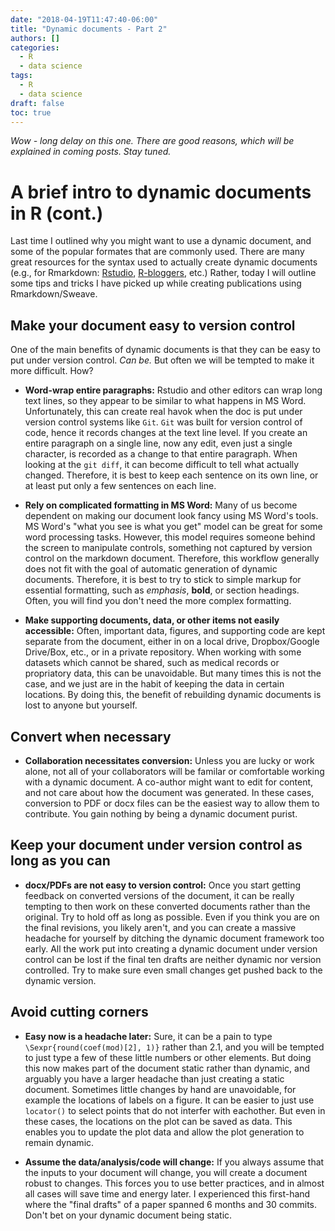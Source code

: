 ```yaml
---
date: "2018-04-19T11:47:40-06:00"
title: "Dynamic documents - Part 2"
authors: []
categories:
  - R
  - data science
tags:
  - R
  - data science
draft: false
toc: true
---
```


*Wow - long delay on this one. There are good reasons, which will be explained in coming posts. Stay tuned.*

# A brief intro to dynamic documents in R (cont.)

Last time I outlined why you might want to use a dynamic document, and some of the popular formates that are commonly used.
There are many great resources for the syntax used to actually create dynamic documents (e.g., for Rmarkdown: [Rstudio](https://rmarkdown.rstudio.com/), [R-bloggers](https://www.r-bloggers.com/r-markdown-and-knitr-tutorial-part-1/), etc.)
Rather, today I will outline some tips and tricks I have picked up while creating publications using Rmarkdown/Sweave.

## Make your document easy to version control

One of the main benefits of dynamic documents is that they can be easy to put under version control. 
*Can be.* But often we will be tempted to make it more difficult. How?

  + **Word-wrap entire paragraphs:** Rstudio and other editors can wrap long text lines, so they appear to be similar to what happens in MS Word. 
  Unfortunately, this can create real havok when the doc is put under version control systems like `Git`.
  `Git` was built for version control of code, hence it records changes at the text line level.
  If you create an entire paragraph on a single line, now any edit, even just a single character, is recorded as a change to that entire paragraph.
  When looking at the `git diff`, it can become difficult to tell what actually changed.
  Therefore, it is best to keep each sentence on its own line, or at least put only a few sentences on each line.
  
  + **Rely on complicated formatting in MS Word:** Many of us become dependent on making our document look fancy using MS Word's tools.
  MS Word's "what you see is what you get" model can be great for some word processing tasks.
  However, this model requires someone behind the screen to manipulate controls, something not captured by version control on the markdown document.
  Therefore, this workflow generally does not fit with the goal of automatic generation of dynamic documents. 
  Therefore, it is best to try to stick to simple markup for essential formatting, such as *emphasis*, **bold**, or section headings.
  Often, you will find you don't need the more complex formatting.

  + **Make supporting documents, data, or other items not easily accessible:** 
  Often, important data, figures, and supporting code are kept separate from the document, either in on a local drive, Dropbox/Google Drive/Box, etc., or in a private repository.
  When working with some datasets which cannot be shared, such as medical records or propriatory data, this can be unavoidable.
  But many times this is not the case, and we just are in the habit of keeping the data in certain locations.
  By doing this, the benefit of rebuilding dynamic documents is lost to anyone but yourself.

## Convert when necessary

  + **Collaboration necessitates conversion:** Unless you are lucky or work alone, not all of your collaborators will be familar or comfortable working with a dynamic document.
  A co-author might want to edit for content, and not care about how the document was generated.
  In these cases, conversion to PDF or docx files can be the easiest way to allow them to contribute.
  You gain nothing by being a dynamic document purist. 
  
## Keep your document under version control as long as you can

  + **docx/PDFs are not easy to version control:**
  Once you start getting feedback on converted versions of the document, it can be really tempting to then work on these converted documents rather than the original.
  Try to hold off as long as possible.
  Even if you think you are on the final revisions, you likely aren't, and you can create a massive headache for yourself by ditching the dynamic document framework too early.
  All the work put into creating a dynamic document under version control can be lost if the final ten drafts are neither dynamic nor version controlled.
  Try to make sure even small changes get pushed back to the dynamic version.
  
## Avoid cutting corners

  + **Easy now is a headache later:**
  Sure, it can be a pain to type `\Sexpr{round(coef(mod)[2], 1)}` rather than 2.1, and you will be tempted to just type a few of these little numbers or other elements. 
  But doing this now makes part of the document static rather than dynamic, and arguably you have a larger headache than just creating a static document.
  Sometimes little changes by hand are unavoidable, for example the locations of labels on a figure. 
  It can be easier to just use `locator()` to select points that do not interfer with eachother.
  But even in these cases, the locations on the plot can be saved as data.
  This enables you to update the plot data and allow the plot generation to remain dynamic.
  
  + **Assume the data/analysis/code will change:**
  If you always assume that the inputs to your document will change, you will create a document robust to changes.
  This forces you to use better practices, and in almost all cases will save time and energy later.
  I experienced this first-hand where the "final drafts" of a paper spanned 6 months and 30 commits.
  Don't bet on your dynamic document being static.
